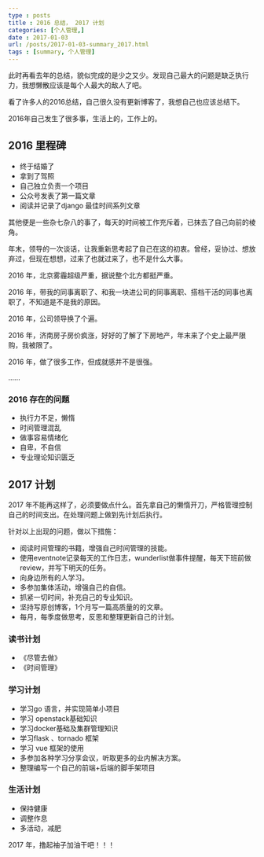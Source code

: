 ```yaml
---
type : posts
title : 2016 总结， 2017 计划
categories: [个人管理,] 
date : 2017-01-03
url: /posts/2017-01-03-summary_2017.html 
tags : [summary, 个人管理]
---
```


此时再看去年的总结，貌似完成的是少之又少。发现自己最大的问题是缺乏执行力，我想懒散应该是每个人最大的敌人了吧。

看了许多人的2016总结，自己很久没有更新博客了，我想自己也应该总结下。

2016年自己发生了很多事，生活上的，工作上的。
<!-- more -->
## 2016 里程碑

- 终于结婚了
- 拿到了驾照
- 自己独立负责一个项目
- 公众号发表了第一篇文章
- 阅读并记录了django 最佳时间系列文章

其他便是一些杂七杂八的事了，每天的时间被工作充斥着，已抹去了自己向前的棱角。

年末，领导的一次谈话，让我重新思考起了自己在这的初衷。曾经，妥协过、想放弃过，但现在想想，过来了也就过来了，也不是什么大事。

2016 年，北京雾霾超级严重，据说整个北方都挺严重。

2016 年，带我的同事离职了、和我一块进公司的同事离职、搭档干活的同事也离职了，不知道是不是我的原因。

2016 年，公司领导换了个遍。

2016 年，济南房子房价疯涨，好好的了解了下房地产，年末来了个史上最严限购，我被限了。

2016 年，做了很多工作，但成就感并不是很强。

...... 

### 2016 存在的问题

- 执行力不足，懒惰
- 时间管理混乱 
- 做事容易情绪化
- 自卑，不自信 
- 专业理论知识匮乏

## 2017 计划 

2017 年不能再这样了，必须要做点什么。首先拿自己的懒惰开刀，严格管理控制自己的时间支出。在处理问题上做到先计划后执行。

针对以上出现的问题，做以下措施：

- 阅读时间管理的书籍，增强自己时间管理的技能。
- 使用eventnote记录每天的工作日志，wunderlist做事件提醒，每天下班前做review，并写下明天的任务。
- 向身边所有的人学习。
- 多参加集体活动，增强自己的自信。
- 抓紧一切时间，补充自己的专业知识。
- 坚持写原创博客，1个月写一篇高质量的的文章。
- 每月，每季度做思考，反思和整理更新自己的计划。

### 读书计划

- 《尽管去做》
- 《时间管理》

### 学习计划

- 学习go 语言，并实现简单小项目
- 学习 openstack基础知识 
- 学习docker基础及集群管理知识
- 学习flask 、tornado 框架
- 学习 vue 框架的使用
- 多参加各种学习分享会议，听取更多的业内解决方案。
- 整理编写一个自己的前端+后端的脚手架项目

### 生活计划

- 保持健康 
- 调整作息
- 多活动，减肥


2017 年，撸起袖子加油干吧！！！







